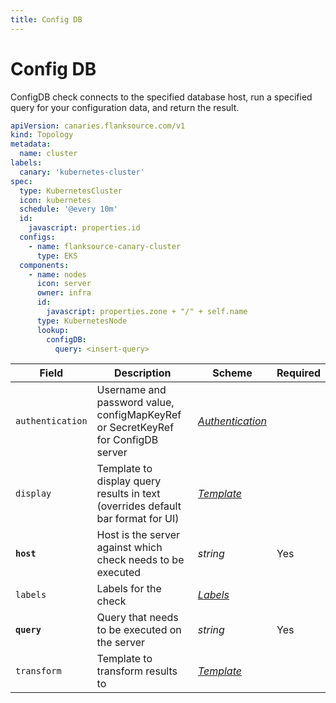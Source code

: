 ```yaml
---
title: Config DB
---
```


# <Icon name="config-db"/> Config DB

ConfigDB check connects to the specified database host, run a specified query for your configuration data, and return the result.

```yaml title="kubernetes-cluster.yml"
apiVersion: canaries.flanksource.com/v1
kind: Topology
metadata:
  name: cluster
labels:
  canary: 'kubernetes-cluster'
spec:
  type: KubernetesCluster
  icon: kubernetes
  schedule: '@every 10m'
  id:
    javascript: properties.id
  configs:
    - name: flanksource-canary-cluster
      type: EKS
  components:
    - name: nodes
      icon: server
      owner: infra
      id:
        javascript: properties.zone + "/" + self.name
      type: KubernetesNode
      lookup:
        configDB:
          query: <insert-query>
```

| Field            | Description                                                                      | Scheme                                            | Required |
| ---------------- | -------------------------------------------------------------------------------- | ------------------------------------------------- | -------- |
| `authentication` | Username and password value, configMapKeyRef or SecretKeyRef for ConfigDB server | [_Authentication_](../concepts/authentication.md) |          |
| `display`        | Template to display query results in text (overrides default bar format for UI)  | [_Template_](../concepts/templating.md)           |          |
| **`host`**       | Host is the server against which check needs to be executed                      | _string_                                          | Yes      |
| `labels`         | Labels for the check                                                             | [_Labels_](#labels)                               |          |
| **`query`**      | Query that needs to be executed on the server                                    | _string_                                          | Yes      |
| `transform`      | Template to transform results to                                                 | [_Template_](../concepts/templating.md)           |          |
